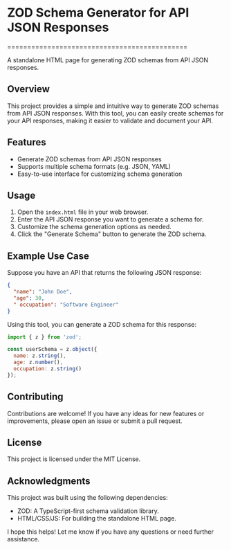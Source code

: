 
# ZOD Schema Generator for API JSON Responses
=============================================

A standalone HTML page for generating ZOD schemas from API JSON responses.

## Overview

This project provides a simple and intuitive way to generate ZOD schemas from API JSON responses. With this tool, you can easily create schemas for your API responses, making it easier to validate and document your API.

## Features

* Generate ZOD schemas from API JSON responses
* Supports multiple schema formats (e.g. JSON, YAML)
* Easy-to-use interface for customizing schema generation

## Usage

1. Open the `index.html` file in your web browser.
2. Enter the API JSON response you want to generate a schema for.
3. Customize the schema generation options as needed.
4. Click the "Generate Schema" button to generate the ZOD schema.

## Example Use Case

Suppose you have an API that returns the following JSON response:
```json
{
  "name": "John Doe",
  "age": 30,
  " occupation": "Software Engineer"
}
```
Using this tool, you can generate a ZOD schema for this response:
```javascript
import { z } from 'zod';

const userSchema = z.object({
  name: z.string(),
  age: z.number(),
  occupation: z.string()
});
```
## Contributing

Contributions are welcome! If you have any ideas for new features or improvements, please open an issue or submit a pull request.

## License

This project is licensed under the MIT License.

## Acknowledgments

This project was built using the following dependencies:

* ZOD: A TypeScript-first schema validation library.
* HTML/CSS/JS: For building the standalone HTML page.

I hope this helps! Let me know if you have any questions or need further assistance.